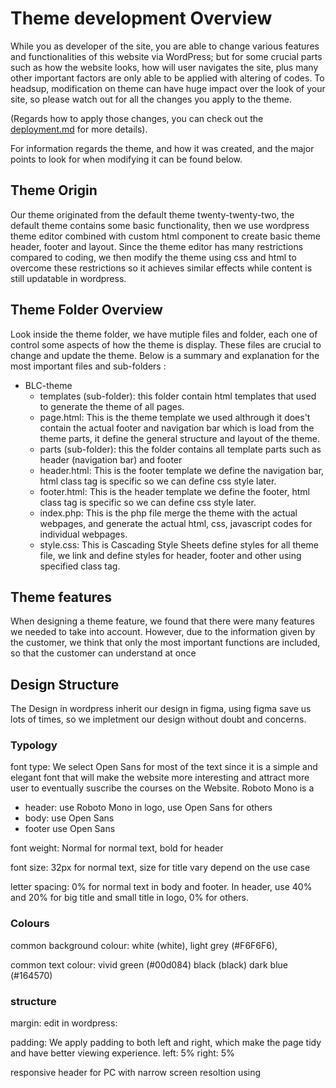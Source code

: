 # Theme development Overview
While you as developer of the site, you are able to change various features and functionalities of this website via WordPress;
but for some crucial parts such as how the website looks, how will user navigates the site,
plus many other important factors are only able to be applied with altering of codes.
To headsup, modification on theme can have huge impact over the look of your site,
so please watch out for all the changes you apply to the theme.

(Regards how to apply those changes, you can check out the [deployment.md](/deployment.md) for more details).

For information regards the theme, and how it was created, and the major points to look for when modifying it can be found below.

## Theme Origin
Our theme originated from the default theme twenty-twenty-two, the default theme contains some basic functionality, then we use wordpress theme editor combined with custom html component to create basic theme header, footer and layout. Since the theme editor has many restrictions compared to coding, we then modify the theme using css and html to overcome these restrictions so it achieves similar effects while content is still updatable in wordpress.

## Theme Folder Overview
Look inside the theme folder, we have mutiple files and folder, each one of control some aspects of how the theme is display. These files are crucial to change and update the theme. Below is a summary and explanation for the most important files and sub-folders : 
- BLC-theme
  -  templates (sub-folder): this folder contain html templates that used to generate the theme of all pages. 
    -  page.html: This is the theme template we used althrough it does't contain the actual footer and navigation bar which is load from the theme parts, it define the general structure and layout of the theme.
  -  parts (sub-folder): this the folder contains all template parts such as header (navigation bar) and footer 
    -  header.html: This is the footer template we define the navigation bar, html class tag is specific so we can define css style later.
    -  footer.html: This is the header template we define the footer, html class tag is specific so we can define css style later.
  - index.php: This is the php file merge the theme with the actual webpages, and generate the actual html, css, javascript codes for individual webpages.
  - style.css: This is Cascading Style Sheets define styles for all theme file, we link and define styles for header, footer and other using specified class tag.

## Theme features
When designing a theme feature, we found that there were many features we needed to take into account. However, due to the information given by the customer, we think that only the most important functions are included, so that the customer can understand at once

## Design Structure
The Design in wordpress inherit our design in figma, using figma save us lots of times, so we impletment our design without doubt and concerns.


### Typology 


font type:
We select Open Sans for most of the text since it is a simple and elegant font that will make the website more interesting and attract more user to eventually suscribe the courses on the Website. Roboto Mono is a 
- header: use Roboto Mono in logo, use Open Sans for others
- body: use Open Sans
- footer use Open Sans

font weight: Normal for normal text, bold for header

font size: 32px for normal text, size for title vary depend on the use case

letter spacing: 0% for normal text in body and footer. In header, use 40% and 20% for big title and small title in logo, 0% for others.



### Colours
common background colour: 
white (white), 
light grey (#F6F6F6), 


common text colour:
vivid green (#00d084)
black (black)
dark blue (#164570)

### structure
margin:
edit in wordpress:

padding: 
We apply padding to both left and right, which make the page tidy and have better viewing experience.
left: 5% 
right: 5%

responsive header for PC with narrow screen resoltion using 

